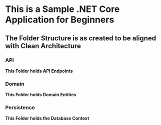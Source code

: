 # This is a Sample .NET Core Application for Beginners
## The Folder Structure is as created to be aligned with Clean Architecture
### API
**This Folder holds API Endpoints**

### Domain
**This Folder holds Domain Entities**

### Persistence
**This Folder holds the Database Context**

